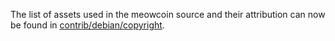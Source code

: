 The list of assets used in the meowcoin source and their attribution can now be found in [contrib/debian/copyright](../contrib/debian/copyright).
